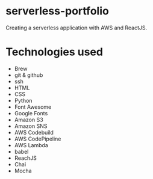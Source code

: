# serverless-portfolio
Creating a serverless application with AWS and ReactJS.

# Technologies used
* Brew
* git & github
* ssh
* HTML
* CSS
* Python
* Font Awesome
* Google Fonts
* Amazon S3
* Amazon SNS
* AWS Codebuild
* AWS CodePipeline
* AWS Lambda
* babel
* ReachJS
* Chai
* Mocha
